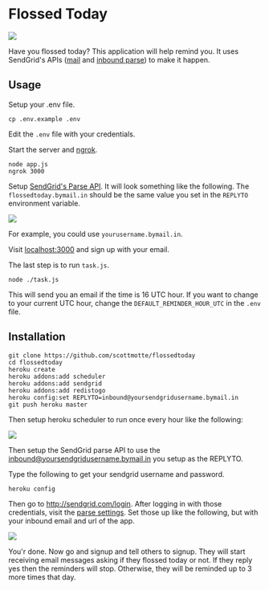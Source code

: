 # Flossed Today

![](https://raw.github.com/scottmotte/flossedtoday/master/flossedtoday.png)

Have you flossed today? This application will help remind you. It uses SendGrid's APIs ([mail](http://sendgrid.com/docs/API_Reference/Web_API/mail.html) and [inbound parse](http://sendgrid.com/docs/API_Reference/Webhooks/parse.html)) to make it happen.

## Usage

Setup your .env file.

```
cp .env.example .env
```

Edit the `.env` file with your credentials.

Start the server and [ngrok](https://ngrok.com/).

```
node app.js
ngrok 3000
```

Setup [SendGrid's Parse API](http://sendgrid.com/developer/reply). It will look something like the following. The `flossedtoday.bymail.in` should be the same value you set in the `REPLYTO` environment variable.

![](https://raw.github.com/scottmotte/flossedtoday/master/inbound-setup-example.png)

For example, you could use `yourusername.bymail.in`.

Visit [localhost:3000](http://localhost:3000) and sign up with your email.

The last step is to run `task.js`.

```
node ./task.js
```

This will send you an email if the time is 16 UTC hour. If you want to change to your current UTC hour, change the `DEFAULT_REMINDER_HOUR_UTC` in the `.env` file. 

## Installation

```
git clone https://github.com/scottmotte/flossedtoday
cd flossedtoday
heroku create
heroku addons:add scheduler
heroku addons:add sendgrid
heroku addons:add redistogo
heroku config:set REPLYTO=inbound@yoursendgridusername.bymail.in
git push heroku master
```

Then setup heroku scheduler to run once every hour like the following:

![](https://raw.github.com/scottmotte/flossedtoday/master/heroku-scheduler-example.png)

Then setup the SendGrid parse API to use the inbound@yoursendgridusername.bymail.in you setup as the REPLYTO.

Type the following to get your sendgrid username and password. 

```
heroku config
```

Then go to <http://sendgrid.com/login>. After logging in with those credentials, visit the [parse settings](http://sendgrid.com/developer/reply). Set those up like the following, but with your inbound email and url of the app.

![](https://raw.github.com/scottmotte/flossedtoday/master/inbound-setup-example.png)


You'r done. Now go and signup and tell others to signup. They will start receiving email messages asking if they flossed today or not. If they reply yes then the reminders will stop. Otherwise, they will be reminded up to 3 more times that day.

